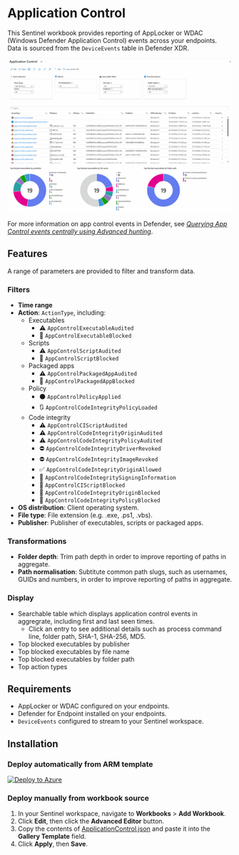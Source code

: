 # Application Control

This Sentinel workbook provides reporting of AppLocker or WDAC (Windows Defender Application Control) events across your endpoints. Data is sourced from the `DeviceEvents` table in Defender XDR.

![](./demo.gif)

For more information on app control events in Defender, see *[Querying App Control events centrally using Advanced hunting](https://learn.microsoft.com/en-us/windows/security/application-security/application-control/app-control-for-business/operations/querying-application-control-events-centrally-using-advanced-hunting)*.

## Features

A range of parameters are provided to filter and transform data.

### Filters

* **Time range**
* **Action**: `ActionType`, including:
  * Executables
    * ⚠️ `AppControlExecutableAudited`
    * 🚫 `AppControlExecutableBlocked`
  * Scripts
    * ⚠️ `AppControlScriptAudited`
    * 🚫 `AppControlScriptBlocked`
  * Packaged apps
    * ⚠️ `AppControlPackagedAppAudited`
    * 🚫 `AppControlPackagedAppBlocked`
  * Policy
    * ⚫ `AppControlPolicyApplied`
    * 🔃 `AppControlCodeIntegrityPolicyLoaded`
  * Code integrity
    * ⚠️ `AppControlCIScriptAudited`
    * ⚠️ `AppControlCodeIntegrityOriginAudited`
    * ⚠️ `AppControlCodeIntegrityPolicyAudited`
    * ⛔ `AppControlCodeIntegrityDriverRevoked`
    * ⛔ `AppControlCodeIntegrityImageRevoked`
    * ✅ `AppControlCodeIntegrityOriginAllowed`
    * 🔵 `AppControlCodeIntegritySigningInformation`
    * 🚫 `AppControlCIScriptBlocked`
    * 🚫 `AppControlCodeIntegrityOriginBlocked`
    * 🚫 `AppControlCodeIntegrityPolicyBlocked`
* **OS distribution**: Client operating system.
* **File type**: File extension (e.g. .exe, .ps1, .vbs).
* **Publisher**: Publisher of executables, scripts or packaged apps.

### Transformations

* **Folder depth**: 
Trim path depth in order to improve reporting of paths in aggregate.
* **Path normalisation**: 
Subtitute common path slugs, such as usernames, GUIDs and numbers, in order to improve reporting of paths in aggregate.

### Display

* Searchable table which displays application control events in aggregrate, including first and last seen times.
  * Click an entry to see additional details such as process command line, folder path, SHA-1, SHA-256, MD5.
* Top blocked executables by publisher
* Top blocked executables by file name
* Top blocked executables by folder path
* Top action types

## Requirements

* AppLocker or WDAC configured on your endpoints.
* Defender for Endpoint installed on your endpoints.
* `DeviceEvents` configured to stream to your Sentinel workspace.

## Installation

### Deploy automatically from ARM template

[![Deploy to Azure](https://aka.ms/deploytoazurebutton)](https://portal.azure.com/#create/Microsoft.Template/uri/https%3A%2F%2Fraw.githubusercontent.com%2Flukejjh%2FMicrosoftSentinel%2Frefs%2Fheads%2Fmaster%2FSentinel%2FWorkbooks%2FApplicationControl%2FApplicationControl-arm.json)

### Deploy manually from workbook source

1. In your Sentinel workspace, navigate to **Workbooks** > **Add Workbook**.
2. Click **Edit**, then click the **Advanced Editor** button.
3. Copy the contents of [ApplicationControl.json](./ApplicationControl.json) and paste it into the **Gallery Template** field.
4. Click **Apply**, then **Save**.
